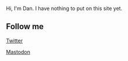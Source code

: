 Hi, I'm Dan. I have nothing to put on this site yet. 

## Follow me

[Twitter](https://twitter.com/danmac)

[Mastodon](https://aus.social/@danmac)
